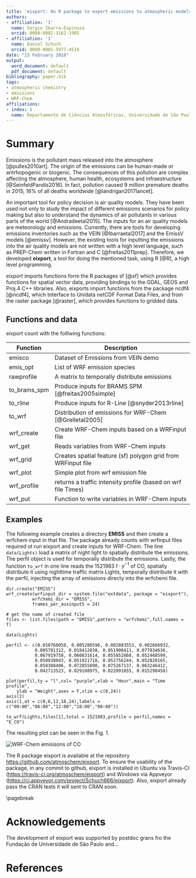 ```yaml
---
title: 'eixport: An R package to export emissions to atmospheric models'
authors:
- affiliation: '1'
  name: Sergio Ibarra-Espinosa
  orcid: 0000-0002-3162-1905
- affiliation: '1'
  name: Daniel Schuch
  orcid: 0000-0001-5977-4519
date: "23 February 2018"
output:
  word_document: default
  pdf_document: default
bibliography: paper.bib
tags:
- atmospheric chemistry
- emissions
- WRF-Chem
affiliations:
- index: 1
  name: Departamento de Ciências Atmosféricas, Universidade de São Paulo, Brasil
---
```


# Summary

Emissions is the pollutant mass released into the atmosphere [@pulles2010art].
The origin of the emissions can be human-made or antrhopogenic or biogenic.
The consequences of this pollution are complex affecting the atmosphere, human
health, ecosystems and infraestructure [@SeinfeldPandis2016]. In fact,
pollution caused 9 million premature deaths in 2015, 16% of all deaths worldwide
[@landrigan2017lancet].

An important tool for policy decision is air quality models. They have been used
not only to study the impact of different emissions scenarios for policy making
but also to understand the dynamics of air pollutants in various parts of the
world [@Andradeetal2015]. The inputs for an air quality models are meteorology
and emissions. Currently, there are tools for developing emissions inventories
such as the VEIN [@Ibarraetal2017] and the EmissV models [@emissv]. However,
the existing tools for inputting the emissions into the air quality models are
not written with a high level language, such as PREP-Chem written in Fortran and
C [@freitas2011prep]. Therefore, we developed **eixport**, a tool for doing the
mentioned task, using R [@R], a high level programming. 

eixport imports functions form the R packages sf [@sf] which provides functions
for spatial vector data, providing bindings to the GDAL, GEOS and Proj.4 C++
libraries. Also, eixports import functions from the package ncdf4 [@ncdf4],
which tnterface to Unidata netCDF Format Data Files, and from the raster package
[@raster], which provides functions to gridded data.

## Functions and data

eixport count with the folllwing functions:

| Function     | Description                                                   |
|--------------|---------------------------------------------------------------|
| emisco       | Dataset of Emissions from VEIN demo                           |
| emis_opt     | List of WRF emission species                                  |
| rawprofile   | A matrix to temporally distribute emissions                   |
| to_brams_spm | Produce inputs for BRAMS SPM [@freitas2005simple]             |
| to_rline     | Produce inputs for R-Line [@snyder2013rline]                  |
| to_wrf       | Distribution of emissions for WRF-Chem [@Grelletal2005]       |
| wrf_create   | Create WRF-Chem inputs based on a WRFinput file               |
| wrf_get      | Reads variables from WRF-Chem inputs                          |
| wrf_grid     | Creates spatial feature (sf) polygon grid from WRFinput file  |
| wrf_plot     | Simple plot from wrf emission file                            |
| wrf_profile  | returns a traffic intensity profile (based on wrf file Times) |
| wrf_put      | Function to write variables in WRF-Chem inputs                |

## Examples

The following example creates a directory **EMISS**  and then
create a wrfchem input in that file. The package already counts with wrfinput
files required ot run eixport and create inputs for WRF-Chem. The line
`data(Lights)` load a matrix of night light to spatially distribute the emissions.
The perfil object is used for temporally distribute the emissions.
Lastly, the function `to_wrf` in one line reads the 1521983 $t \cdot y^{-1}$ of 
CO, spatially distribute it using nighttime traffic matrix Lights, temporally
distribute it with the perfil, injecting the array of emissions directy into
the wrfchemi file.

```
dir.create("EMISS")
wrf_create(wrfinput_dir = system.file("extdata", package = "eixport"),
          wrfchemi_dir = "EMISS",
          frames_per_auxinput5 = 24)

# get the name of created file
files <- list.files(path = "EMISS",pattern = "wrfchemi",full.names = T)

data(Lights)

perfil <- c(0.010760058, 0.005280596, 0.002883553, 0.002666932,
           0.005781312, 0.018412838, 0.051900411, 0.077834636,
           0.067919758, 0.060831614, 0.055852868, 0.052468599,
           0.050938043, 0.051921718, 0.052756244, 0.052820165,
           0.058388406, 0.072855890, 0.075267137, 0.063246412,
           0.042713523, 0.029108975, 0.022091855, 0.015298458)

plot(perfil,ty = "l",col= "purple",xlab = "Hour",main = "Time profile",
    ylab = "Weight",axes = F,xlim = c(0,24))
axis(2)
axis(1,at = c(0,6,12,18,24),labels = c("00:00","06:00","12:00","18:00","00:00"))

to_wrf(Lights,files[1],total = 1521983,profile = perfil,names = "E_CO")
```

The resulting plot can be seen in the Fig. 1.

![WRF-Chem emisisons of CO](https://i.imgur.com/5zfCeWT.png)

The R package eixport is available at the repository https://github.com/atmoschem/eixport. To ensure the usability of the package,
in any commit to github, eixport is installed in Ubuntu via Travis-CI (https://travis-ci.org/atmoschem/eixport) and Windows via Appveyor
(https://ci.appveyor.com/project/Schuch666/eixport). Also, eixport already
pass the CRAN tests it will sent to CRAN soon.

\pagebreak


# Acknowledgements

The development of eixport was supported by postdoc grans fro the Fundação de
Universidade de São Paulo and...


# References

